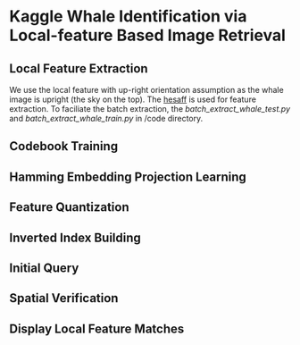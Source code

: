 # Kaggle Whale Identification via Local-feature Based Image Retrieval

## Local Feature Extraction

We use the local feature with up-right orientation assumption as the whale image is upright (the sky on the top).
The [hesaff](https://github.com/perdoch/hesaff) is used for feature extraction.
To faciliate the batch extraction, the *batch_extract_whale_test.py* and *batch_extract_whale_train.py* in /code directory.

## Codebook Training


## Hamming Embedding Projection Learning


## Feature Quantization

## Inverted Index Building

## Initial Query

## Spatial Verification

## Display Local Feature Matches
